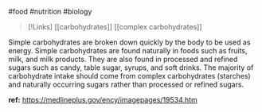 #food #nutrition  #biology 

>[!Links]
>[[carbohydrates]]
>[[complex carbohydrates]]

Simple carbohydrates are broken down quickly by the body to be used as energy. Simple carbohydrates are found naturally in foods such as fruits, milk, and milk products. They are also found in processed and refined sugars such as candy, table sugar, syrups, and soft drinks. The majority of carbohydrate intake should come from complex carbohydrates (starches) and naturally occurring sugars rather than processed or refined sugars.



**ref:** https://medlineplus.gov/ency/imagepages/19534.htm